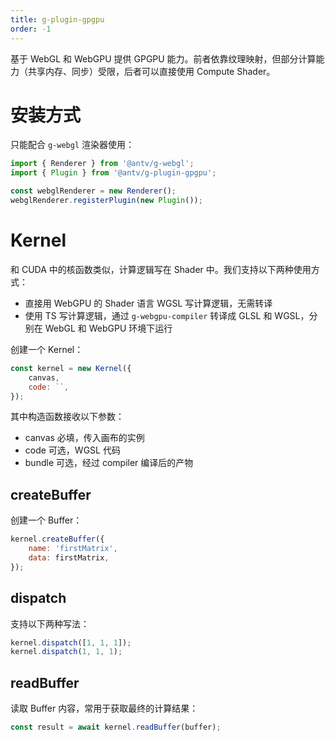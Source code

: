 ```yaml
---
title: g-plugin-gpgpu
order: -1
---
```


基于 WebGL 和 WebGPU 提供 GPGPU 能力。前者依靠纹理映射，但部分计算能力（共享内存、同步）受限，后者可以直接使用 Compute Shader。

# 安装方式

只能配合 `g-webgl` 渲染器使用：

```js
import { Renderer } from '@antv/g-webgl';
import { Plugin } from '@antv/g-plugin-gpgpu';

const webglRenderer = new Renderer();
webglRenderer.registerPlugin(new Plugin());
```

# Kernel

和 CUDA 中的核函数类似，计算逻辑写在 Shader 中。我们支持以下两种使用方式：

-   直接用 WebGPU 的 Shader 语言 WGSL 写计算逻辑，无需转译
-   使用 TS 写计算逻辑，通过 `g-webgpu-compiler` 转译成 GLSL 和 WGSL，分别在 WebGL 和 WebGPU 环境下运行

创建一个 Kernel：

```js
const kernel = new Kernel({
    canvas,
    code: ``,
});
```

其中构造函数接收以下参数：

-   canvas 必填，传入画布的实例
-   code 可选，WGSL 代码
-   bundle 可选，经过 compiler 编译后的产物

## createBuffer

创建一个 Buffer：

```js
kernel.createBuffer({
    name: 'firstMatrix',
    data: firstMatrix,
});
```

## dispatch

支持以下两种写法：

```js
kernel.dispatch([1, 1, 1]);
kernel.dispatch(1, 1, 1);
```

## readBuffer

读取 Buffer 内容，常用于获取最终的计算结果：

```js
const result = await kernel.readBuffer(buffer);
```
